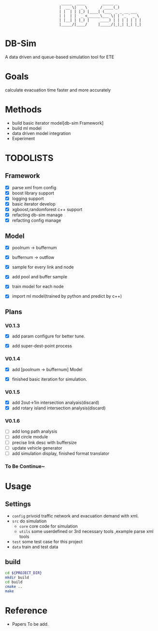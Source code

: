 						  	  _____  ____        _____ _            
						  	 |  __ \|  _ \      / ____(_)           
						  	 | |  | | |_) |____| (___  _ _ __ ___   
						  	 | |  | |  _ <______\___ \| | '_ ` _ \  
						  	 | |__| | |_) |     ____) | | | | | | | 
						  	 |_____/|____/     |_____/|_|_| |_| |_| 

# DB-Sim
A data driven and  queue-based simulation tool for ETE 

# Goals
calculate evacuation time faster and  more accurately

# Methods
-  build basic iterator model[db-sim Framework]
-  build ml model
-  data driven model integration
-  Experiment

# TODOLISTS
## Framework
- [x] parse xml from config
- [x] boost library support
- [x] logging support
- [x] basic iterator develop
- [x] xgboost,randomforest c++ support
- [x] refacting db-sim manage
- [x] refacting config manage 

## Model
- [x] poolnum -> buffernum
- [x] buffernum -> outflow
- [x] sample for every link and node
- [x] add pool and buffer sample
- [x] train model for each node
- [x] import ml model(trained by python and predict by c++)


## Plans
### V0.1.3
- [x] add param configure for better tune.
- [x] add super-dest-point process


### V0.1.4
- [x] add [poolnum -> buffernum] Model
- [x] finished basic iteration for simulation.


### V0.1.5
- [x] add 2out->1in intersection analyais(discard)
- [x] add rotary island intersection analysis(discard)

### V0.1.6
- [ ] add long path analysis
- [ ] add circle module
- [ ] precise link desc with buffersize
- [ ] update vehicle generator
- [ ] add simulation display, finished format translator

### To Be Continue~

# Usage
## Settings
- `config` privoid traffic network and evacuation demand with xml.
- `src` do simulation
    - `core` core code for simulation
    - `utils` some userdefined or 3rd necessary tools ,example parse xml tools
- `test` some test case for this project
- `data` train and test data

## build
```bash
cd ${PROJECT_DIR}
mkdir build
cd build
cmake ..
make
```

# Reference
- Papers To be add.
